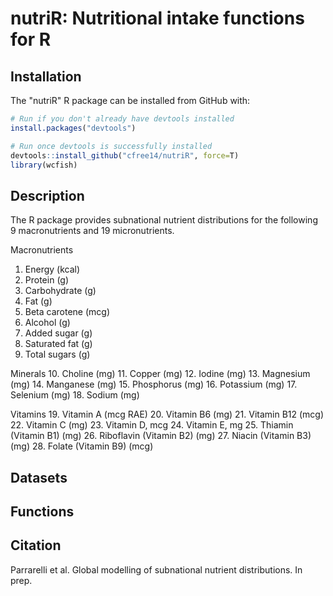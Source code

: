 nutriR: Nutritional intake functions for R
======================================================================

Installation
------------

The "nutriR" R package can be installed from GitHub with:

``` r
# Run if you don't already have devtools installed
install.packages("devtools")

# Run once devtools is successfully installed
devtools::install_github("cfree14/nutriR", force=T)
library(wcfish)
```

Description
---------

The R package provides subnational nutrient distributions for the following 9 macronutrients and 19 micronutrients.

Macronutrients
1. Energy (kcal)
2. Protein (g)
3. Carbohydrate (g)
4. Fat (g)
5. Beta carotene (mcg)
6. Alcohol (g)
7. Added sugar (g)
8. Saturated fat (g)
9. Total sugars (g)

Minerals
10. Choline (mg)
11. Copper (mg)
12. Iodine (mg)
13. Magnesium (mg)
14. Manganese (mg)
15. Phosphorus (mg)
16. Potassium (mg)
17. Selenium (mg)
18. Sodium (mg)

Vitamins
19. Vitamin A (mcg RAE)
20. Vitamin B6 (mg)
21. Vitamin B12 (mcg)
22. Vitamin C (mg)
23. Vitamin D, mcg
24. Vitamin E, mg
25. Thiamin (Vitamin B1) (mg)
26. Riboflavin (Vitamin B2) (mg)
27. Niacin (Vitamin B3) (mg)
28. Folate (Vitamin B9) (mcg)


Datasets
---------



Functions
---------



Citation
------------

Parrarelli et al. Global modelling of subnational nutrient distributions. In prep.
